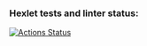 ### Hexlet tests and linter status:
[![Actions Status](https://github.com/LarisaUst/data-analytics-project-92/actions/workflows/hexlet-check.yml/badge.svg)](https://github.com/LarisaUst/data-analytics-project-92/actions)